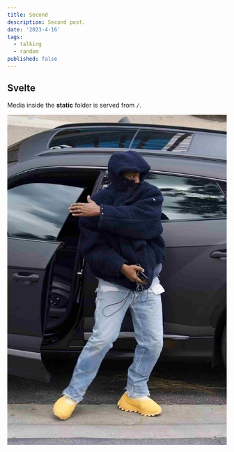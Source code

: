```yaml
---
title: Second
description: Second post.
date: '2023-4-16'
tags:
  - talking
  - random
published: false 
---
```


## Svelte

Media inside the **static** folder is served from `/`.

![Svelte](/src/static/yeBoot.png)
